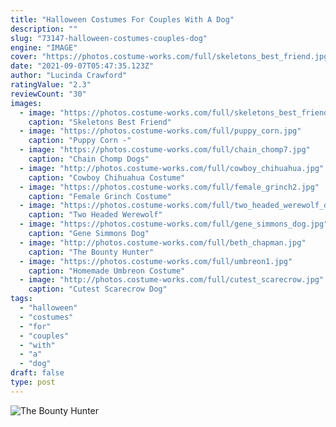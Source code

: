 ```yaml
---
title: "Halloween Costumes For Couples With A Dog"
description: ""
slug: "73147-halloween-costumes-couples-dog"
engine: "IMAGE"
cover: "https://photos.costume-works.com/full/skeletons_best_friend.jpg"
date: "2021-09-07T05:47:35.123Z"
author: "Lucinda Crawford"
ratingValue: "2.3"
reviewCount: "30"
images:
  - image: "https://photos.costume-works.com/full/skeletons_best_friend.jpg"
    caption: "Skeletons Best Friend"
  - image: "https://photos.costume-works.com/full/puppy_corn.jpg"
    caption: "Puppy Corn -"
  - image: "https://photos.costume-works.com/full/chain_chomp7.jpg"
    caption: "Chain Chomp Dogs"
  - image: "http://photos.costume-works.com/full/cowboy_chihuahua.jpg"
    caption: "Cowboy Chihuahua Costume"
  - image: "https://photos.costume-works.com/full/female_grinch2.jpg"
    caption: "Female Grinch Costume"
  - image: "https://photos.costume-works.com/full/two_headed_werewolf_dog.jpg"
    caption: "Two Headed Werewolf"
  - image: "https://photos.costume-works.com/full/gene_simmons_dog.jpg"
    caption: "Gene Simmons Dog"
  - image: "http://photos.costume-works.com/full/beth_chapman.jpg"
    caption: "The Bounty Hunter"
  - image: "https://photos.costume-works.com/full/umbreon1.jpg"
    caption: "Homemade Umbreon Costume"
  - image: "http://photos.costume-works.com/full/cutest_scarecrow.jpg"
    caption: "Cutest Scarecrow Dog"
tags:
  - "halloween"
  - "costumes"
  - "for"
  - "couples"
  - "with"
  - "a"
  - "dog"
draft: false
type: post
---
```



![The Bounty Hunter](http://photos.costume-works.com/full/beth_chapman.jpg "The Bounty Hunter")


<!--inArticleAds-->

<!--galleryOne-->


<!--inArticleAds-->

<!--galleryTwo-->


<!--galleryThree-->

